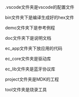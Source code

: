 .vscode文件夹是vscode的配置文件

bin文件夹下是编译生成好的hex文件

demo文件夹下是参考例程

doc文件夹下是说明文档

ec_app文件夹下放应用的代码

ec_core文件夹是驱动库

ec_lib文件夹是蓝牙协议库

project文件夹是MDK的工程

tool文件夹是烧录工具
